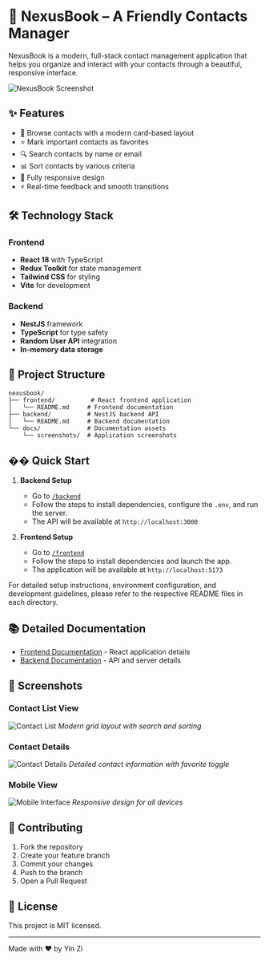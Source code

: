 # 📘 NexusBook – A Friendly Contacts Manager

NexusBook is a modern, full-stack contact management application that helps you organize and interact with your contacts through a beautiful, responsive interface.

![NexusBook Screenshot](docs/screenshots/preview.png)

## ✨ Features

- 👥 Browse contacts with a modern card-based layout
- ⭐ Mark important contacts as favorites
- 🔍 Search contacts by name or email
- 📊 Sort contacts by various criteria
- 📱 Fully responsive design
- ⚡ Real-time feedback and smooth transitions

## 🛠 Technology Stack

### Frontend
- **React 18** with TypeScript
- **Redux Toolkit** for state management
- **Tailwind CSS** for styling
- **Vite** for development

### Backend
- **NestJS** framework
- **TypeScript** for type safety
- **Random User API** integration
- **In-memory data storage**

## 📁 Project Structure

```
nexusbook/
├── frontend/          # React frontend application
│   └── README.md     # Frontend documentation
├── backend/          # NestJS backend API
│   └── README.md     # Backend documentation
└── docs/             # Documentation assets
    └── screenshots/  # Application screenshots
```

## �� Quick Start

1. **Backend Setup**
   - Go to [`/backend`](backend/README.md)
   - Follow the steps to install dependencies, configure the `.env`, and run the server.
   - The API will be available at `http://localhost:3000`

2. **Frontend Setup**
   - Go to [`/frontend`](frontend/README.md)
   - Follow the steps to install dependencies and launch the app.
   - The application will be available at `http://localhost:5173`

For detailed setup instructions, environment configuration, and development guidelines, please refer to the respective README files in each directory.

## 📚 Detailed Documentation

- [Frontend Documentation](frontend/README.md) - React application details
- [Backend Documentation](backend/README.md) - API and server details

## 📸 Screenshots

### Contact List View
![Contact List](docs/screenshots/contacts.png)
*Modern grid layout with search and sorting*

### Contact Details
![Contact Details](docs/screenshots/details.png)
*Detailed contact information with favorite toggle*

### Mobile View
![Mobile Interface](docs/screenshots/mobile.png)
*Responsive design for all devices*

## 🤝 Contributing

1. Fork the repository
2. Create your feature branch
3. Commit your changes
4. Push to the branch
5. Open a Pull Request

## 📝 License

This project is MIT licensed.

---

Made with ❤️ by Yin Zi